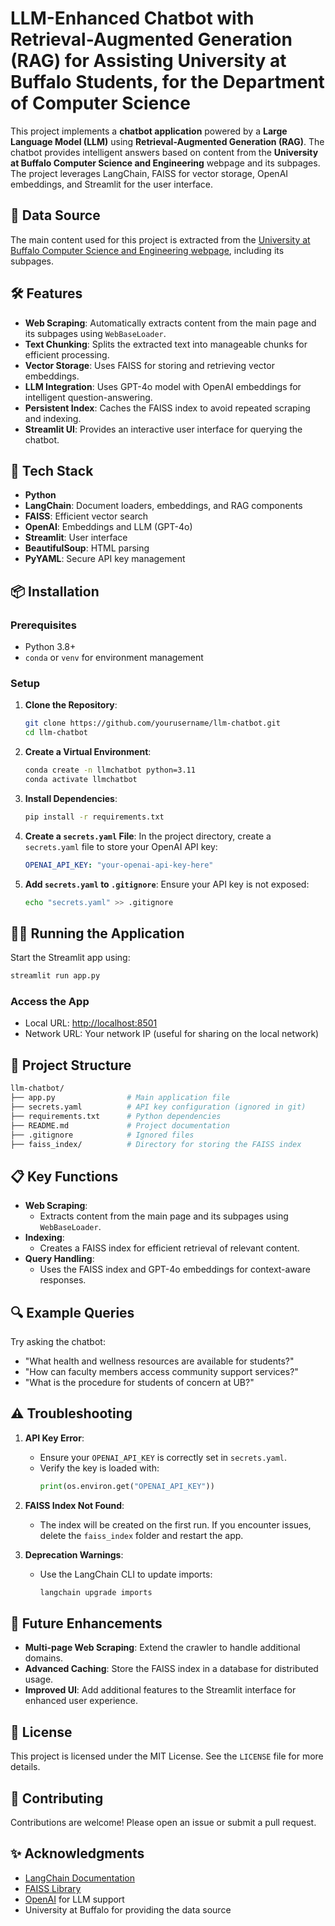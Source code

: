 
# LLM-Enhanced Chatbot with Retrieval-Augmented Generation (RAG) for Assisting University at Buffalo Students, for the Department of Computer Science

This project implements a **chatbot application** powered by a **Large Language Model (LLM)** using **Retrieval-Augmented Generation (RAG)**. The chatbot provides intelligent answers based on content from the **University at Buffalo Computer Science and Engineering** webpage and its subpages. The project leverages LangChain, FAISS for vector storage, OpenAI embeddings, and Streamlit for the user interface.

## 🔗 Data Source
The main content used for this project is extracted from the [University at Buffalo Computer Science and Engineering webpage](https://engineering.buffalo.edu/computer-science-engineering.html), including its subpages.

## 🛠️ Features
- **Web Scraping**: Automatically extracts content from the main page and its subpages using `WebBaseLoader`.
- **Text Chunking**: Splits the extracted text into manageable chunks for efficient processing.
- **Vector Storage**: Uses FAISS for storing and retrieving vector embeddings.
- **LLM Integration**: Uses GPT-4o model with OpenAI embeddings for intelligent question-answering.
- **Persistent Index**: Caches the FAISS index to avoid repeated scraping and indexing.
- **Streamlit UI**: Provides an interactive user interface for querying the chatbot.

## 🚀 Tech Stack
- **Python**
- **LangChain**: Document loaders, embeddings, and RAG components
- **FAISS**: Efficient vector search
- **OpenAI**: Embeddings and LLM (GPT-4o)
- **Streamlit**: User interface
- **BeautifulSoup**: HTML parsing
- **PyYAML**: Secure API key management

## 📦 Installation

### Prerequisites
- Python 3.8+
- `conda` or `venv` for environment management

### Setup
1. **Clone the Repository**:
   ```bash
   git clone https://github.com/yourusername/llm-chatbot.git
   cd llm-chatbot
   ```

2. **Create a Virtual Environment**:
   ```bash
   conda create -n llmchatbot python=3.11
   conda activate llmchatbot
   ```

3. **Install Dependencies**:
   ```bash
   pip install -r requirements.txt
   ```

4. **Create a `secrets.yaml` File**:
   In the project directory, create a `secrets.yaml` file to store your OpenAI API key:
   ```yaml
   OPENAI_API_KEY: "your-openai-api-key-here"
   ```

5. **Add `secrets.yaml` to `.gitignore`**:
   Ensure your API key is not exposed:
   ```bash
   echo "secrets.yaml" >> .gitignore
   ```

## 🏃‍♂️ Running the Application
Start the Streamlit app using:
```bash
streamlit run app.py
```

### Access the App
- Local URL: [http://localhost:8501](http://localhost:8501)
- Network URL: Your network IP (useful for sharing on the local network)

## 🧩 Project Structure
```graphql
llm-chatbot/
├── app.py                # Main application file
├── secrets.yaml          # API key configuration (ignored in git)
├── requirements.txt      # Python dependencies
├── README.md             # Project documentation
├── .gitignore            # Ignored files
├── faiss_index/          # Directory for storing the FAISS index
```

## 📋 Key Functions
- **Web Scraping**:
  - Extracts content from the main page and its subpages using `WebBaseLoader`.
- **Indexing**:
  - Creates a FAISS index for efficient retrieval of relevant content.
- **Query Handling**:
  - Uses the FAISS index and GPT-4o embeddings for context-aware responses.

## 🔍 Example Queries
Try asking the chatbot:
- "What health and wellness resources are available for students?"
- "How can faculty members access community support services?"
- "What is the procedure for students of concern at UB?"

## ⚠️ Troubleshooting
1. **API Key Error**:
   - Ensure your `OPENAI_API_KEY` is correctly set in `secrets.yaml`.
   - Verify the key is loaded with:
     ```python
     print(os.environ.get("OPENAI_API_KEY"))
     ```

2. **FAISS Index Not Found**:
   - The index will be created on the first run. If you encounter issues, delete the `faiss_index` folder and restart the app.

3. **Deprecation Warnings**:
   - Use the LangChain CLI to update imports:
     ```bash
     langchain upgrade imports
     ```

## 🤖 Future Enhancements
- **Multi-page Web Scraping**: Extend the crawler to handle additional domains.
- **Advanced Caching**: Store the FAISS index in a database for distributed usage.
- **Improved UI**: Add additional features to the Streamlit interface for enhanced user experience.

## 📄 License
This project is licensed under the MIT License. See the `LICENSE` file for more details.

## 🤝 Contributing
Contributions are welcome! Please open an issue or submit a pull request.

## ✨ Acknowledgments
- [LangChain Documentation](https://python.langchain.com/docs/versions/v0_2/)
- [FAISS Library](https://github.com/facebookresearch/faiss)
- [OpenAI](https://openai.com/) for LLM support
- University at Buffalo for providing the data source

